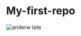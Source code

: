 # My-first-repo
![anderw tate](https://upload.wikimedia.org/wikipedia/commons/thumb/f/f1/Andrew_Tate_on_%27Anything_Goes_With_James_English%27_in_2021.jpg/255px-Andrew_Tate_on_%27Anything_Goes_With_James_English%27_in_2021.jpg)

